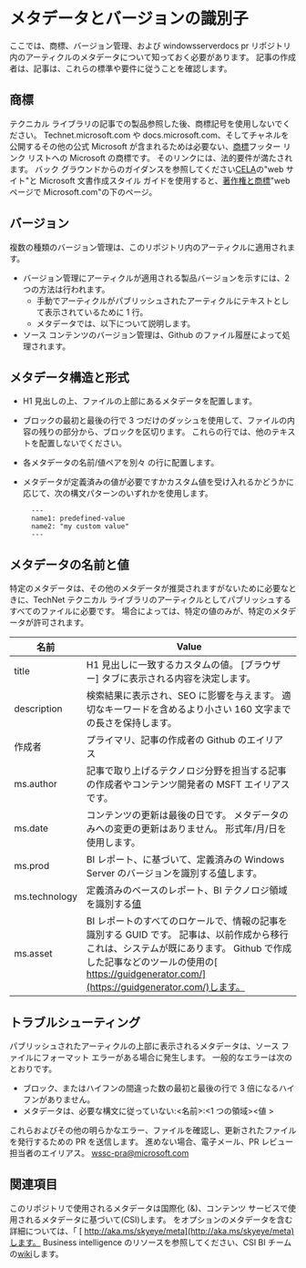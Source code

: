 # <a name="metadata-and-version-identifiers"></a>メタデータとバージョンの識別子

ここでは、商標、バージョン管理、および windowsserverdocs pr リポジトリ内のアーティクルのメタデータについて知っておく必要があります。 記事の作成者は、記事は、これらの標準や要件に従うことを確認します。

## <a name="trademarks"></a>商標
テクニカル ライブラリの記事での製品参照した後、商標記号を使用しないでください。 Technet.microsoft.com や docs.microsoft.com、そしてチャネルを公開するその他の公式 Microsoft が含まれるためは必要ない、[商標](https://www.microsoft.com/trademarks)フッター リンク リストへの Microsoft の商標です。 そのリンクには、法的要件が満たされます。 バック グラウンドからのガイダンスを参照してください[CELA](https://microsoft.sharepoint.com/sites/LCAWeb/Home/Copyrights-Trademarks-and-Patents/Trademarks/Trademark-List-and-Usage)の"web サイト"と Microsoft 文書作成スタイル ガイドを使用すると、[著作権と商標](https://worldready.cloudapp.net/Styleguide/Read?id=2700&topicid=26696)"web ページで Microsoft.com"の下のページ。 

## <a name="versioning"></a>バージョン
複数の種類のバージョン管理は、このリポジトリ内のアーティクルに適用されます。 

-  バージョン管理にアーティクルが適用される製品バージョンを示すには、2 つの方法は行われます。
    - 手動でアーティクルがパブリッシュされたアーティクルにテキストとして表示されているために 1 行。
    - メタデータでは、以下について説明します。
-  ソース コンテンツのバージョン管理は、Github のファイル履歴によって処理されます。 

## <a name="metadata-structure-and-format"></a>メタデータ構造と形式

- H1 見出しの上、ファイルの上部にあるメタデータを配置します。
- ブロックの最初と最後の行で 3 つだけのダッシュを使用して、ファイルの内容の残りの部分から、ブロックを区切ります。 これらの行では、他のテキストを配置しないでください。
- 各メタデータの名前/値ペアを別々 の行に配置します。
- メタデータが定義済みの値が必要ですかカスタム値を受け入れるかどうかに応じて、次の構文パターンのいずれかを使用します。 

        ---
        name1: predefined-value
        name2: "my custom value"
        ---

## <a name="metadata-names-and-values"></a>メタデータの名前と値

特定のメタデータは、その他のメタデータが推奨されますがないために必要なときに、TechNet テクニカル ライブラリのアーティクルとしてパブリッシュするすべてのファイルに必要です。 場合によっては、特定の値のみが、特定のメタデータが許可されます。 

|名前|Value|
|---|---|
|title|H1 見出しに一致するカスタムの値。 [ブラウザー] タブに表示される内容を決定します。|
|description|検索結果に表示され、SEO に影響を与えます。 適切なキーワードを含めるより小さい 160 文字までの長さを保持します。|
|作成者|プライマリ、記事の作成者の Github のエイリアス|
|ms.author|記事で取り上げるテクノロジ分野を担当する記事の作成者やコンテンツ開発者の MSFT エイリアスです。|
|ms.date|コンテンツの更新は最後の日です。 メタデータのみへの変更の更新はありません。 形式年/月/日を使用します。|
|ms.prod|BI レポート、に基づいて、定義済みの Windows Server のバージョンを識別する[値](https://microsoft.sharepoint.com/teams/STBCSI/Insights/_layouts/15/WopiFrame.aspx?sourcedoc=%7b7A321BF1-0611-4184-84DA-A0E964C435FA%7d&file=WEDCS_MasterList_CSIValues.xlsx&action=default&IsList=1&ListId=%7b46B17C8A-CD7E-47ED-A1B6-F2B654B55E2B%7d&ListItemId=969)します。|
|ms.technology|定義済みのベースのレポート、BI テクノロジ領域を識別する[値](https://microsoft.sharepoint.com/teams/STBCSI/Insights/_layouts/15/WopiFrame.aspx?sourcedoc=%7b7A321BF1-0611-4184-84DA-A0E964C435FA%7d&file=WEDCS_MasterList_CSIValues.xlsx&action=default&IsList=1&ListId=%7b46B17C8A-CD7E-47ED-A1B6-F2B654B55E2B%7d&ListItemId=969)|
|ms.asset|BI レポートのすべてのロケールで、情報の記事を識別する GUID です。 記事は、以前作成から移行これは、システムが既にあります。 Github で作成した記事などのツールの使用の[ https://guidgenerator.com/](https://guidgenerator.com/)します。| 

## <a name="troubleshooting"></a>トラブルシューティング

パブリッシュされたアーティクルの上部に表示されるメタデータは、ソース ファイルにフォーマット エラーがある場合に発生します。 一般的なエラーは次のとおりです。

- ブロック、またはハイフンの間違った数の最初と最後の行で 3 倍になるハイフンがありません。
- メタデータは、必要な構文に従っていない:\<名前\>:\<1 つの領域\>\<値 >

これらおよびその他の明らかなエラー、ファイルを確認し、更新されたファイルを発行するための PR を送信します。 進めない場合、電子メール、PR レビュー担当者のエイリアス。 wssc-pra@microsoft.com

## <a name="see-also"></a>関連項目
このリポジトリで使用されるメタデータは国際化 (&)、コンテンツ サービスで使用されるメタデータに基づいて\(CSI\)します。 をオプションのメタデータを含む詳細については、「 [ http://aka.ms/skyeye/meta](http://aka.ms/skyeye/meta)します。
Business intelligence のリソースを参照してください、CSI BI チームの[wiki](https://microsoft.sharepoint.com/teams/STBCSI/Insights/Selfserve%20BI%20wiki/Self-serve%20BI%20wiki.aspx)します。